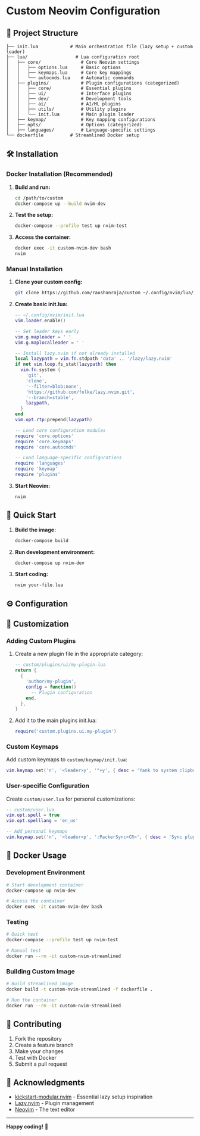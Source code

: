 # Custom Neovim Configuration

## 📁 Project Structure

```
├── init.lua            # Main orchestration file (lazy setup + custom loader)
├── lua/                  # Lua configuration root
│   ├── core/               # Core Neovim settings
│   │   ├── options.lua     # Basic options
│   │   ├── keymaps.lua     # Core key mappings
│   │   └── autocmds.lua    # Automatic commands
│   ├── plugins/            # Plugin configurations (categorized)
│   │   ├── core/           # Essential plugins
│   │   ├── ui/             # Interface plugins
│   │   ├── dev/            # Development tools
│   │   ├── ai/             # AI/ML plugins
│   │   ├── utils/          # Utility plugins
│   │   └── init.lua        # Main plugin loader
│   ├── keymap/             # Key mapping configurations
│   ├── opts/               # Options (categorized)
│   ├── languages/          # Language-specific settings
└── dockerfile          # Streamlined Docker setup
```

## 🛠️ Installation

### Docker Installation (Recommended)

1. **Build and run:**
   ```bash
   cd /path/to/custom
   docker-compose up --build nvim-dev
   ```

2. **Test the setup:**
   ```bash
   docker-compose --profile test up nvim-test
   ```

3. **Access the container:**
   ```bash
   docker exec -it custom-nvim-dev bash
   nvim
   ```

### Manual Installation

1. **Clone your custom config:**
   ```bash
   git clone https://github.com/raushanraja/custom ~/.config/nvim/lua/custom
   ```

2. **Create basic init.lua:**
   ```lua
   -- ~/.config/nvim/init.lua
   vim.loader.enable()

   -- Set leader keys early
   vim.g.mapleader = ' '
   vim.g.maplocalleader = ' '

   -- Install lazy.nvim if not already installed
   local lazypath = vim.fn.stdpath 'data' .. '/lazy/lazy.nvim'
   if not vim.loop.fs_stat(lazypath) then
     vim.fn.system {
       'git',
       'clone',
       '--filter=blob:none',
       'https://github.com/folke/lazy.nvim.git',
       '--branch=stable',
       lazypath,
     }
   end
   vim.opt.rtp:prepend(lazypath)

   -- Load core configuration modules
   require 'core.options'
   require 'core.keymaps'
   require 'core.autocmds'

   -- Load language-specific configurations
   require 'languages'
   require 'keymap'
   require 'plugins'
   ```

3. **Start Neovim:**
   ```bash
   nvim
   ```

## 🚀 Quick Start

1. **Build the image:**
   ```bash
   docker-compose build
   ```

2. **Run development environment:**
   ```bash
   docker-compose up nvim-dev
   ```

3. **Start coding:**
   ```bash
   nvim your-file.lua
   ```

## ⚙️ Configuration

## 🔧 Customization

### Adding Custom Plugins

1. Create a new plugin file in the appropriate category:
   ```lua
   -- custom/plugins/ui/my-plugin.lua
   return {
     {
       'author/my-plugin',
       config = function()
         -- Plugin configuration
       end,
     },
   }
   ```

2. Add it to the main plugins init.lua:
   ```lua
   require('custom.plugins.ui.my-plugin')
   ```

### Custom Keymaps

Add custom keymaps to `custom/keymap/init.lua`:
```lua
vim.keymap.set('n', '<leader>y', '"+y', { desc = 'Yank to system clipboard' })
```

### User-specific Configuration

Create `custom/user.lua` for personal customizations:
```lua
-- custom/user.lua
vim.opt.spell = true
vim.opt.spelllang = 'en_us'

-- Add personal keymaps
vim.keymap.set('n', '<leader>p', ':PackerSync<CR>', { desc = 'Sync plugins' })
```

## 🐳 Docker Usage

### Development Environment
```bash
# Start development container
docker-compose up nvim-dev

# Access the container
docker exec -it custom-nvim-dev bash
```

### Testing
```bash
# Quick test
docker-compose --profile test up nvim-test

# Manual test
docker run --rm -it custom-nvim-streamlined
```

### Building Custom Image
```bash
# Build streamlined image
docker build -t custom-nvim-streamlined -f dockerfile .

# Run the container
docker run --rm -it custom-nvim-streamlined
```

## 🤝 Contributing

1. Fork the repository
2. Create a feature branch
3. Make your changes
4. Test with Docker
5. Submit a pull request

## 🙏 Acknowledgments

- [kickstart-modular.nvim](https://github.com/dam9000/kickstart-modular.nvim) - Essential lazy setup inspiration
- [Lazy.nvim](https://github.com/folke/lazy.nvim) - Plugin management
- [Neovim](https://neovim.io/) - The text editor

---

**Happy coding!** 🎉
